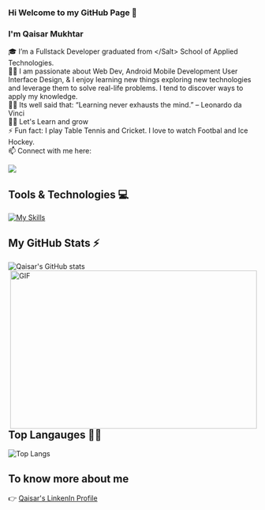 ### Hi Welcome to my GitHub Page 👋

### I'm Qaisar Mukhtar 

🎓 I’m a Fullstack Developer graduated from &lt;/<span>Salt</span>&gt; School of Applied Technologies.<br/>
👨‍💻 I am passionate about Web Dev, Android Mobile Development User Interface Design, & I enjoy learning new things exploring new technologies and leverage them to solve real-life problems. I tend to discover ways to apply my knowledge.<br />
:scientist: Its well said that:
“Learning never exhausts the mind.” – Leonardo da Vinci <br />
👨‍💻 Let's Learn and grow <br />
⚡  Fun fact: I play Table Tennis and Cricket. I love to watch Footbal and Ice Hockey. <br />
📫 Connect with me here:
 <p>
  <a href="https://www.linkedin.com/in/qaisar-mukhtar/">
    <img src="https://img.shields.io/badge/qaisar-mukhtar?style=flat&logo=linkedin">
  </a> 
</p>

## Tools & Technologies :computer: 
[![My Skills](https://skillicons.dev/icons?i=js,html,css,git,github,kotlin,nodejs,figma,azure,react,atom,dotnet,idea,mongodb,vscode,webpack,latex)](https://skillicons.dev)


## My GitHub Stats ⚡                    
![Qaisar's GitHub stats](https://github-readme-stats.vercel.app/api?username=qaisarm&show_icons=true&count_private=true&show_icons=true&include_all_commits=true)
 <img align="right" alt="GIF" src="https://github.com/abhisheknaiidu/abhisheknaiidu/blob/master/code.gif?raw=true" width="500" height="320" />
  
## Top Langauges :man_technologist: 
![Top Langs](https://github-readme-stats.vercel.app/api/top-langs/?username=qaisarm&hide=TeX&layout=compact)
 
## To know more about me
 :point_right:  <a href="https://www.linkedin.com/in/qaisar-mukhtar/">Qaisar's LinkenIn Profile</a>
